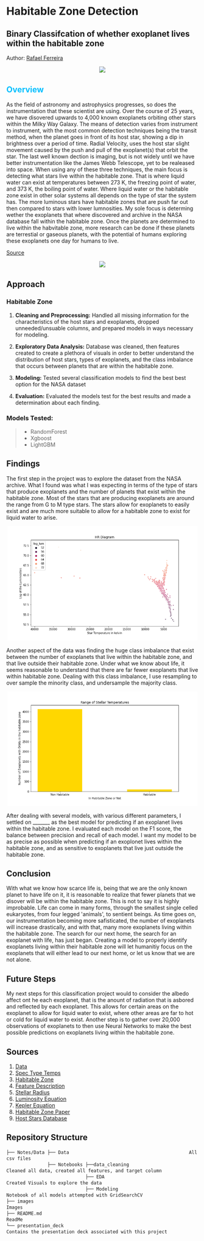 # Habitable Zone Detection
## Binary Classifcation of whether exoplanet lives within the habitable zone

Author: [Rafael Ferreira](https://github.com/Astroraf)

<p align="center">
<img src="https://thumbs.gfycat.com/BaggySpottedKakarikis.webp"> 
</p>

## <span style="color: deepskyblue;">Overview </span>
As the field of astronomy and astrophysics progresses, so does the instrumentation that these scientist are using. Over the course of 25 years, we have disovered upwards to 4,000 known exoplanets orbiting other stars within the Milky Way Galaxy. The means of detection varies from instrument to instrument, with the most common detection techniques being the transit method, when the planet goes in front of its host star, showing a dip in brightness over a period of time. Radial Velocity, uses the host star slight movement caused by the push and pull of the exoplanet(s) that orbit the star. The last well known dection is imaging, but is not widely until we have better instrumentation like the James Webb Telescope, yet to be realeased into space. When using any of these three techniques, the main focus is detecting what stars live within the habitable zone. That is where liquid water can exist at temperatures between 273 K, the freezing point of water, and 373 K, the boiling point of water. Where liquid water or the habitable zone exist in other solar systems all depends on the type of star the system has. The more luminous stars have habitable zones that are push far out then compared to stars with lower lumnosities. My sole focus is determing wether the exoplanets that where discovered and archive in the NASA database fall within the habitable zone. Once the planets are determined to live within the habvitable zone, more research can be done if these planets are terrestial or gaseous planets, with the potential of humans exploring these exoplanets one day for humans to live. 

[Source](https://exoplanetarchive.ipac.caltech.edu/cgi-bin/TblView/nph-tblView?app=ExoTbls&config=PSCompPars)

<p align="center">
<img src="http://planetbteam.com/wp-content/uploads/2020/03/EssentialCreamyClumber-small.gif"> 
</p>

## Approach 

### Habitable Zone 

1. **Cleaning and Preprocessing:** Handled all missing information for the characteristics of the host stars and exoplanets, dropped unneeded/unsuable columns, and prepared models in ways necessary for modeling. 

2. **Exploratory Data Analysis:** Database was cleaned, then features created to create a plethora of visuals in order to better understand the distribution of host stars, types of exoplanets, and the class imbalance that occurs between planets that are within the habitable zone. 

3. **Modeling:** Tested several classification models to find the best best option for the NASA dataset

4. **Evaluation:** Evaluated the models test for the best results and made a determination about each finding. 

### Models Tested:

> * RandomForest
> * Xgboost
> * LightGBM

## Findings

The first step in the project was to explore the dataset from the NASA archive. What I found was what I was expecting in terms of the type of stars that produce exoplanets and the number of planets that exist within the habitable zone. Most of the stars that are producing exoplanets are around the range from G to M type stars. The stars allow for exoplanets to easily exist and are much more suitable to allow for a habitable zone to exist for liquid water to arise. 

<p align="center"><img width="500" height="300" src="/images/HR_diagram.png" alt="HR_diagram"></p> 

Another aspect of the data was finding the huge class imbalance that exist between the number of exoplanets that live within the habitable zone, and that live outside their habitable zone. Under what we know about life, it seems reasonable to understand that there are far fewer exoplanets that live within habitable zone. Dealing with this class imbalance, I use resampling to over sample the minority class, and undersample the majority class. 

<p align="center"><img width="500" height="300" src="/images/Class_Imbalance.png" alt="class_imb"></p> 

After dealing with several models, with various different parameters, I settled on _______ as the best model for predicting if an exoplanet lives within the habitable zone. I evaluated each model on the F1 score, the balance between precision and recall of each model. I want my model to be as precise as possible when predicting if an exoplonet lives within the habitable zone, and as sensitive to exoplanets that live just outside the habitable zone.

## Conclusion

With what we know how scarce life is, being that we are the only known planet to have life on it, it is reasonable to realize that fewer planets that we disover will be within the habitable zone. This is not to say it is highly improbable. Life can come in many forms, through the smallest single celled eukaryotes, from four legged 'animals', to sentient beings. As time goes on, our instrumentation becoming more safisticated, the number of exoplanets will increase drastically, and with that, many more exoplanets living within the habitable zone. The search for our next home, the search for an exoplanet with life, has just began. Creating a model to properly identify exoplanets living within their habitable zone will let humanitiy focus on the exoplanets that will either lead to our next home, or let us know that we are not alone. 

## Future Steps
My next steps for this classification project would to consider the albedo affect ont he each exoplanet, that is the anount of radiation that is asbored and reflected by each exoplanet. This allows for certain areas on the exoplanet to allow for liquid water to exist, where other areas are far to hot or cold for liquid water to exist. Another step is to gather over 20,000 observations of exoplanets to then use Neural Networks to make the best possible predictions on exoplanets living within the habitable zone. 

## Sources
1. [Data](https://exoplanetarchive.ipac.caltech.edu/cgi-bin/TblView/nph-tblView?app=ExoTbls&config=PSCompPars)
2. [Spec Type Temps](https://sites.uni.edu/morgans/astro/course/Notes/section2/spectraltemps.html)
3. [Habitable Zone](https://www.planetarybiology.com/calculating_habitable_zone.html)
4. [Feature Description](https://exoplanetarchive.ipac.caltech.edu/docs/API_exoplanet_columns.html)
5. [Stellar Radius](https://www.enchantedlearning.com/subjects/astronomy/stars/startypes.shtml)
6. [Luminosity Equation](http://www.astronomy.ohio-state.edu/~thompson/1144/Lecture9.html#:~:text=L%20%3D%20F%20x%20Area%20%3D%204,2%20%CF%83SB%20T4&text=%22%20The%20Luminosity%20of%20a%20star,power%20and%20its%20Radius%20squared.%22)
7. [Kepler Equation](https://www.vanderbilt.edu/AnS/physics/astrocourses/ast201/keplerslaws_3.html)
8. [Habitable Zone Paper](https://www.astro.umd.edu/~miller/teaching/astr380f09/lecture14.pdf)
9. [Host Stars Database](http://www.exoplanetkyoto.org/exohtml/A_All_HostStars.html)

## Repository Structure
    
    ├── Notes/Data ├── Data                                            All csv files
                   ├── Notebooks ├──data_cleaning                      Cleaned all data, created all features, and target column
                                 ├── EDA                               Created Visuals to explore the data
                                 ├── Modeling                          Notebook of all models attempted with GridSearchCV
    ├── images                                                         Images
    ├── README.md                                                      ReadMe
    └── presentation_deck                                              Contains the presentation deck associated with this project
